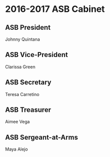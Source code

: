 ---
---
# 2016-2017 ASB Cabinet

## ASB President
Johnny Quintana
 	
## ASB Vice-President
Clarissa Green
 
## ASB Secretary
Teresa Carretino
 
## ASB Treasurer
Aimee Vega
 	
## ASB Sergeant-at-Arms
Maya Alejo
